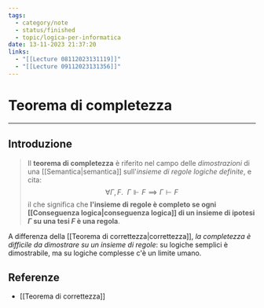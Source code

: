 ```yaml
---
tags:
  - category/note
  - status/finished
  - topic/logica-per-informatica
date: 13-11-2023 21:37:20
links:
  - "[[Lecture 08112023131119]]"
  - "[[Lecture 09112023131356]]"
---
```

# Teorema di completezza
---
## Introduzione
> Il **teorema di completezza** è riferito nel campo delle _dimostrazioni_ di una [[Semantica|semantica]] sull'_insieme di regole logiche definite_, e cita:
> $$\forall \Gamma, F. \ \ \Gamma \Vdash F \implies \Gamma \vdash F$$
> il che significa che **l'insieme di regole è completo se ogni [[Conseguenza logica|conseguenza logica]] di un insieme di ipotesi $\Gamma$ su una tesi $F$ è una regola**.

A differenza della [[Teorema di correttezza|correttezza]], _la completezza è difficile da dimostrare su un insieme di regole_: su logiche semplici è dimostrabile, ma su logiche complesse c'è un limite umano.

## Referenze
- [[Teorema di correttezza]]